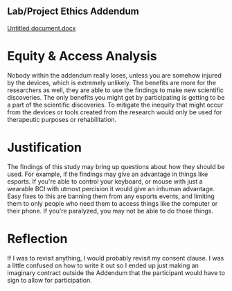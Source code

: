 ## Lab/Project Ethics Addendum
[Untitled document.docx](https://github.com/user-attachments/files/22821994/Untitled.document.docx)
# Equity & Access Analysis
Nobody within the addendum really loses, unless you are somehow injured by the devices, which is extremely unlikely.
The benefits are more for the researchers as well, they are able to use the findings to make new scientific discoveries. 
The only benefits you might get by participating is getting to be a part of the scientific discoveries.
To mitigate the inequity that might occur from the devices or tools created from the research would only be used for therapeutic purposes or rehabilitation. 
# Justification
The findings of this study may bring up questions about how they should be used. For example, if the findings may give an advantage in things like esports. If you're able to control your keyboard, or mouse with just a wearable BCI with utmost percision it would give an inhuman advantage.
Easy fixes to this are banning them from any esports events, and limiting them to only people who need them to access things like the computer or their phone. If you're paralyzed, you may not be able to do those things. 
# Reflection
If I was to revisit anything, I would probably revisit my consent clause. I was a little confused on how to write it out so I ended up just making an imaginary contract outside the Addendum that the participant would have to sign to allow for participation.
